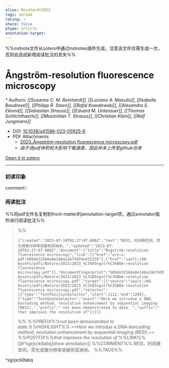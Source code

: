 ```yaml
---
alias: Reinhardt2023
tags: unread
rating: ⭐
share: false
ptype: article
annotation-target: 
---
```


%%mdnote文件从zotero中通过mdnotes插件生成，注意该文件仅需生成一次，否则会造成新增阅读批注的丢失%%

# Ångström-resolution fluorescence microscopy
<cite>* Authors: [[Susanne C. M. Reinhardt]], [[Luciano A. Masullo]], [[Isabelle Baudrexel]], [[Philipp R. Steen]], [[Rafal Kowalewski]], [[Alexandra S. Eklund]], [[Sebastian Strauss]], [[Eduard M. Unterauer]], [[Thomas Schlichthaerle]], [[Maximilian T. Strauss]], [[Christian Klein]], [[Ralf Jungmann]]</cite>
* DOI: [10.1038/s41586-023-05925-9](https://doi.org/10.1038/s41586-023-05925-9)
* PDF Attachments
	- [2023_Ångström-resolution fluorescence microscopy.pdf](zotero://open-pdf/library/items/MKYHIJDA)
	- *由于该pdf体积较大影响下载速度，因此并未上传至github仓库*

[Open it in zotero](zotero://select/items/@Reinhardt2023)

***

### 初读印象

comment:: 

### 阅读批注

%%将pdf文件名复制到front-matter的annotation-target项，通过annotator插件进行阅读批注%%



>%%
>```annotation-json
>{"created":"2023-07-18T02:27:07.606Z","text":"RESI，时间换空间，荧光成像分辨率突破到亚纳米。","updated":"2023-07-18T02:27:07.606Z","document":{"title":"Ångström-resolution fluorescence microscopy","link":[{"href":"urn:x-pdf:b09de32568a0e148a2ab79d59a432155"},{"href":"vault:/08-Assets/pdfs/Nature/2023/2023_%C3%85ngstr%C3%B6m-resolution fluorescence microscopy.pdf"}],"documentFingerprint":"b09de32568a0e148a2ab79d59a432155"},"uri":"vault:/08-Assets/pdfs/Nature/2023/2023_%C3%85ngstr%C3%B6m-resolution fluorescence microscopy.pdf","target":[{"source":"vault:/08-Assets/pdfs/Nature/2023/2023_%C3%85ngstr%C3%B6m-resolution fluorescence microscopy.pdf","selector":[{"type":"TextPositionSelector","start":1112,"end":1205},{"type":"TextQuoteSelector","exact":"Here we introdue a DNA-barcoding method, resolution enhancement by sequential imaging (RESI),","prefix":" not been demonstrated to date. ","suffix":" that improves the resolution of"}]}]}
>```
>%%
>*%%PREFIX%%not been demonstrated to date.%%HIGHLIGHT%% ==Here we introdue a DNA-barcoding method, resolution enhancement by sequential imaging (RESI),== %%POSTFIX%%that improves the resolution of*
>%%LINK%%[[#^sgrjxck9abq|show annotation]]
>%%COMMENT%%
>RESI，时间换空间，荧光成像分辨率突破到亚纳米。
>%%TAGS%%
>
^sgrjxck9abq
